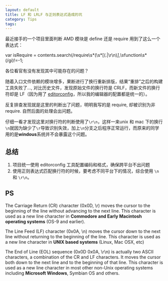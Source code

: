 ```yaml
---
layout: default
title: LF 和 LRLF 与正则表达式造成的坑 
category: Tips
tags: 
---
```


最近接手的一个项目里面判断 AMD 模块是 define 还是 require 用到了这么一个表达式：

  var isRequire = contents.search(/require\s*\(\s*\[(.|\r\n)*\],\s*function\s*\(/gi)!=-1;
  
各位看官有没有发现其中可能存在的问题？

随着入口文件依赖的模块增多，果断进行了换行重新排版，结果“重排”之后的构建工具失败了..., 对比历史文件，发现原始文件的换行符是 CRLF，而新文件的换行符却是 LF（因为用了 [editorconfig](http://editorconfig.org/)，所以我的编辑器的配置都是统一的）。

反复排查发现就是这里的判断出了问题，明明我写的是 require, 却被识别为非 require. 自然后面的处理会出问题。

仔细一看才发现这里对换行符的判断使用了`\r\n`，这样一来unix 和 mac 下的换行`\n`就因为缺少了`\r`导致识别失效，加上`\n`分支之后程序正常运行，而原来的同学用的是**windous**系统并不会暴露这个问题。


## 总结
1. 项目统一使用 editorconfig 工具配置编码和格式，确保跨平台不出问题
2. 使用正则表达式匹配换行符的时候，要考虑不同平台下的情况，综合使用 `\n` 和 `\r\n`。

## PS
The Carriage Return (CR) character (0x0D, \r) moves the cursor to the beginning of the line without advancing to the next line. This character is used as a new line character in **Commodore and Early Macintosh operating systems** (OS-9 and earlier).

The Line Feed (LF) character (0x0A, \n) moves the cursor down to the next line without returning to the beginning of the line. This character is used as a new line character in **UNIX based systems** (Linux, Mac OSX, etc)

The End of Line (EOL) sequence (0x0D 0x0A, \r\n) is actually two ASCII characters, a combination of the CR and LF characters. It moves the cursor both down to the next line and to the beginning of that line. This character is used as a new line character in most other non-Unix operating systems including **Microsoft Windows**, Symbian OS and others.
